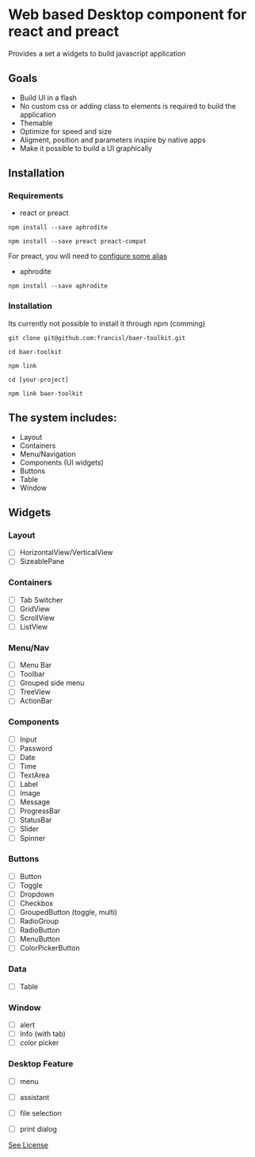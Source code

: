 # Web based Desktop component for react and preact

Provides a set a widgets to build javascript application

## Goals
- Build UI in a flash
- No custom css or adding class to elements is required to build the application
- Themable
- Optimize for speed and size
- Aligment, position and parameters inspire by native apps
- Make it possible to build a UI graphically

## Installation

### Requirements

- react or preact

`npm install --save aphrodite`

`npm install --save preact preact-compat`

For preact, you will need to [configure some alias](https://preactjs.com/guide/switching-to-preact)

- aphrodite

`npm install --save aphrodite`

### Installation

Its currently not possible to install it through npm (comming)

```
git clone git@github.com:francisl/baer-toolkit.git

cd baer-toolkit

npm link

cd [your-project]

npm link baer-toolkit
```

## The system includes:
- Layout 
- Containers
- Menu/Navigation
- Components (UI widgets)
- Buttons
- Table
- Window

## Widgets

### Layout
- [ ] HorizontalView/VerticalView
- [ ] SizeablePane

### Containers
- [ ] Tab Switcher
- [ ] GridView
- [ ] ScrollView
- [ ] ListView

### Menu/Nav
- [ ] Menu Bar
- [ ] Toolbar
- [ ] Grouped side menu
- [ ] TreeView
- [ ] ActionBar

### Components
- [ ] Input
- [ ] Password
- [ ] Date
- [ ] Time
- [ ] TextArea
- [ ] Label
- [ ] Image
- [ ] Message
- [ ] ProgressBar
- [ ] StatusBar
- [ ] Slider
- [ ] Spinner

### Buttons
- [ ] Button
- [ ] Toggle
- [ ] Dropdown
- [ ] Checkbox
- [ ] GroupedButton (toggle, multi)
- [ ] RadioGroup
- [ ] RadioButton
- [ ] MenuButton
- [ ] ColorPickerButton

### Data
- [ ] Table

### Window
- [ ] alert
- [ ] Info (with tab)
- [ ] color picker

### Desktop Feature
- [ ] menu
- [ ] assistant 
- [ ] file selection
- [ ] print dialog


[See License](./LICENSE)
